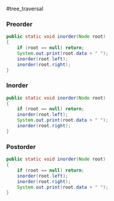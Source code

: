 #tree_traversal 
### Preorder

```java
public static void inorder(Node root)
{
	if (root == null) return;
	System.out.print(root.data + " ");
	inorder(root.left);
	inorder(root.right);
}
```

### Inorder

```java
public static void inorder(Node root)
{
	if (root == null) return;
	inorder(root.left);
	System.out.print(root.data + " ");
	inorder(root.right);
}
```

### Postorder

```java
public static void inorder(Node root)
{
	if (root == null) return;
	inorder(root.left);
	inorder(root.right);
	System.out.print(root.data + " ");
}
```

